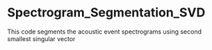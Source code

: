 # Spectrogram_Segmentation_SVD
This code segments the acoustic event spectrograms using second smallest singular vector
